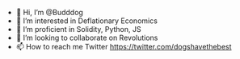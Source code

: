 - 👋 Hi, I’m @Budddog
- 👀 I’m interested in Deflationary Economics
- 🌱 I’m proficient in  Solidity, Python, JS
- 💞️ I’m looking to collaborate on Revolutions
- 📫 How to reach me Twitter https://twitter.com/dogshavethebest 

<!---
 is a ✨ special ✨ repository because its `README.md` (this file) appears on your GitHub profile.
You can click the Preview link to take a look at your changes.
--->
